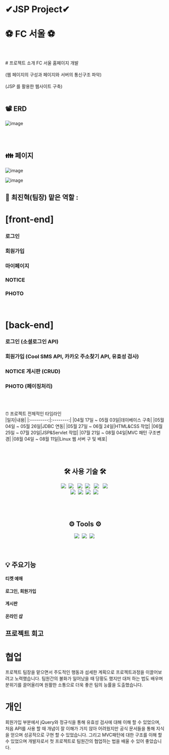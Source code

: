 # ✔JSP Project✔
# ⚽️ FC 서울 ⚽️

<br>
<br>
# 프로젝트 소개   
FC 서울 홈페이지 개발 
<br>
<br>
(웹 페이지의 구성과 페이지와 서버의 통신구조 파악)
<br>
<br>
(JSP 를 활용한 웹사이트 구축)

<br>
<br> 

## 📽 ERD

![image](https://github.com/omnijx/ProjectFCseoul/assets/141091837/2f627468-731e-477a-8004-a304e0c0d6ea)

<br>
<br>

## 👪 페이지 


![image](https://github.com/omnijx/ProjectFCseoul/assets/141091837/4b2f7bba-949f-4132-80a3-d1218a179de6)


![image](https://github.com/omnijx/ProjectFCseoul/assets/141091837/22507561-0df4-4090-94ea-13bae0b572bd)








## 👤 최진혁(팀장) 맡은 역할 : 

# [front-end]
### 로그인
### 회원가입
### 마이페이지
### NOTICE
### PHOTO

<br>

# [back-end]

### 로그인 (소셜로그인 API)
### 회원가입 (Cool SMS API, 카카오 주소찾기 API, 유효성 검사)
### NOTICE 게시판 (CRUD)
### PHOTO (페이징처리)

<br>
<br>

⏰ 프로젝트 전체적인 타임라인 <br>
|일자|내용|
|:---------:|:--------:|
|04월 17일 ~ 05월 03일|데이베이스 구축|
|05월 04일 ~ 05월 26일|JDBC 연동|
|05월 27일 ~ 06월 24일|HTML&CSS 작업|
|06월 25일 ~ 07월 20일|JSP&Servlet 작업|
|07월 21일 ~ 08월 04일|MVC 패턴 구조변경|
|08월 04일 ~ 08월 11일|Linux 웹 서버 구 및 배포|


<br>
<br>

<h2 align="center">🛠 사용 기술 🛠</h2>

<p align="center">
 <img src="https://img.shields.io/badge/Java-007396?style=flat-square&logo=Java&logoColor=white"/></a>&nbsp 
  <img src="https://img.shields.io/badge/html5-%23E34F26.svg?style=flat&logo=html5&logoColor=white"/></a> &nbsp
  <img src="https://img.shields.io/badge/css-1572B6?style=flat-square&logo=css3&logoColor=white"/></a>&nbsp 
  <img src="https://img.shields.io/badge/javascript-%23323330.svg?style=flat&logo=javascript&logoColor=%23F7DF1E"/></a> &nbsp
<!--   <img src="https://img.shields.io/badge/typescript-3178C6?style=flat&logo=typescript&logoColor=%23F7DF1E"/></a> &nbsp -->
  <img src="https://img.shields.io/badge/jquery-0769AD?style=flat&logo=jquery&logoColor=white"></a> &nbsp
  <img src="https://img.shields.io/badge/JSON-000000?style=flat-square&logo=JSON&logoColor=white"/></a>&nbsp 
  <br>
  <img src="https://img.shields.io/badge/spring-%236DB33F.svg?style=flat&logo=spring&logoColor=white"></a>&nbsp 
  <img src="https://img.shields.io/badge/Spring Boot-%236DB33F?style=flat&logo=Spring Boot&logoColor=white&"></a>&nbsp 
<!--   <img src="https://img.shields.io/badge/MariaDB-003545?style=flat&logo=mariadb&logoColor=white"></a>&nbsp  -->
<!--   <img src="https://img.shields.io/badge/MySQL-4479A1?style=flat-square&logo=MySQL&logoColor=white"/></a>&nbsp  -->
  <img src="https://img.shields.io/badge/oracle-F80000?style=flat&logo=oracle&logoColor=white"></a>&nbsp 
  <img src="https://img.shields.io/badge/apache tomcat-F8DC75?style=flat&logo=apachetomcat&logoColor=white"></a>&nbsp 
</p>

<br>
<br> 

<div align="center">
 <h2 align="center">⚙️ Tools ⚙️</h2>
  <img src="https://img.shields.io/badge/github-181717.svg?style=flat&logo=github&logoColor=white"></a>&nbsp 
  <img src="https://img.shields.io/badge/git-F05032.svg?style=flat&logo=git&logoColor=white"></a>&nbsp 
  <img src="https://img.shields.io/badge/Eclipse-FE7A16.svg?style=flat&logo=Eclipse&logoColor=white"></a>&nbsp 
</div>

<br>
<br>

## 💡 주요기능
#### 티켓 예매 
#### 로그인, 회원가입
#### 게시판
#### 온라인 샵






## 프로젝트 회고

# 협업
 프로젝트 팀장을 맡으면서 주도적인 행동과 섬세한 계획으로 프로젝트과정을 이끌어보려고 노력했습니다.
 팀원간의 불화가 일어났을 때 당황도 했지만 대처 하는 법도 배우며 분위기를 끌어올리며 원활한 소통으로
 더욱 좋은 팀의 능률을 도출했습니다.
 


# 개인
 회원가입 부분에서 jQuery와 정규식을 통해 유효성 검사에 대해 이해 할 수 있었으며,
 처음 API를 사용 할 때 개념이 잘 이해가 가지 않아 어려웠지만 공식 문서들을 통해 지식을 얻으며
 성공적으로 구현 할 수 있었습니다. 그리고 MVC패턴에 대한 구조를 이해 할 수 있었으며
 개발자로서 첫 프로젝트로 팀원간의 협업하는 법을 배울 수 있어 좋았습니다.
